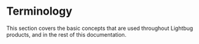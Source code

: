 # Terminology

This section covers the basic concepts that are used throughout Lightbug products, and in the rest of this documentation.

